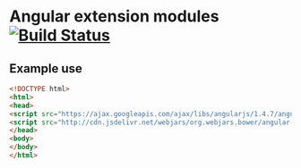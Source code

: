 # Angular extension modules [![Build Status](https://travis-ci.org/stonexx/angular-extends.svg?branch=master)](https://travis-ci.org/stonexx/angular-extends)

## Example use

```html
<!DOCTYPE html>
<html>
<head>
<script src="https://ajax.googleapis.com/ajax/libs/angularjs/1.4.7/angular.min.js"></script>
<script src="http://cdn.jsdelivr.net/webjars/org.webjars.bower/angular-extends/0.0.1/dist/angular-extends.min.js"></script>
</head>
<body>
</body>
</html>
```
